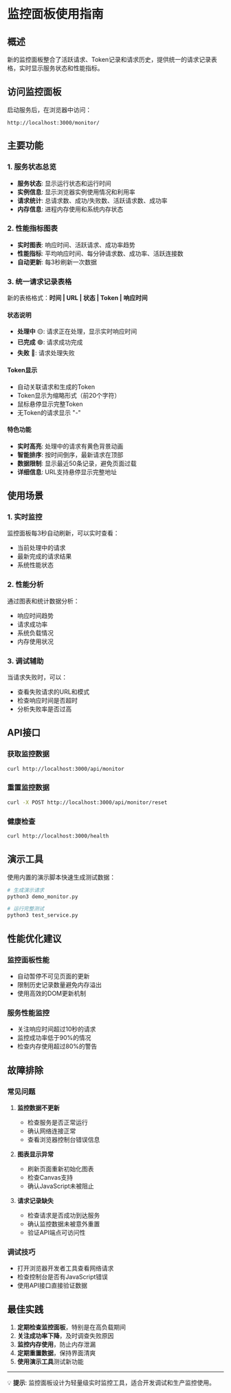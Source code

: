# 监控面板使用指南

## 概述

新的监控面板整合了活跃请求、Token记录和请求历史，提供统一的请求记录表格，实时显示服务状态和性能指标。

## 访问监控面板

启动服务后，在浏览器中访问：
```
http://localhost:3000/monitor/
```

## 主要功能

### 1. 服务状态总览

- **服务状态**: 显示运行状态和运行时间
- **实例信息**: 显示浏览器实例使用情况和利用率
- **请求统计**: 总请求数、成功/失败数、活跃请求数、成功率
- **内存信息**: 进程内存使用和系统内存状态

### 2. 性能指标图表

- **实时图表**: 响应时间、活跃请求、成功率趋势
- **性能指标**: 平均响应时间、每分钟请求数、成功率、活跃连接数
- **自动更新**: 每3秒刷新一次数据

### 3. 统一请求记录表格

新的表格格式：**时间 | URL | 状态 | Token | 响应时间**

#### 状态说明
- **处理中** 🟡: 请求正在处理，显示实时响应时间
- **已完成** 🟢: 请求成功完成
- **失败** 🔴: 请求处理失败

#### Token显示
- 自动关联请求和生成的Token
- Token显示为缩略形式（前20个字符）
- 鼠标悬停显示完整Token
- 无Token的请求显示 "-"

#### 特色功能
- **实时高亮**: 处理中的请求有黄色背景动画
- **智能排序**: 按时间倒序，最新请求在顶部
- **数据限制**: 显示最近50条记录，避免页面过载
- **详细信息**: URL支持悬停显示完整地址

## 使用场景

### 1. 实时监控
监控面板每3秒自动刷新，可以实时查看：
- 当前处理中的请求
- 最新完成的请求结果
- 系统性能状态

### 2. 性能分析
通过图表和统计数据分析：
- 响应时间趋势
- 请求成功率
- 系统负载情况
- 内存使用状况

### 3. 调试辅助
当请求失败时，可以：
- 查看失败请求的URL和模式
- 检查响应时间是否超时
- 分析失败率是否过高

## API接口

### 获取监控数据
```bash
curl http://localhost:3000/api/monitor
```

### 重置监控数据
```bash
curl -X POST http://localhost:3000/api/monitor/reset
```

### 健康检查
```bash
curl http://localhost:3000/health
```

## 演示工具

使用内置的演示脚本快速生成测试数据：

```bash
# 生成演示请求
python3 demo_monitor.py

# 运行完整测试
python3 test_service.py
```

## 性能优化建议

### 监控面板性能
- 自动暂停不可见页面的更新
- 限制历史记录数量避免内存溢出
- 使用高效的DOM更新机制

### 服务性能监控
- 关注响应时间超过10秒的请求
- 监控成功率低于90%的情况
- 检查内存使用超过80%的警告

## 故障排除

### 常见问题

1. **监控数据不更新**
   - 检查服务是否正常运行
   - 确认网络连接正常
   - 查看浏览器控制台错误信息

2. **图表显示异常**
   - 刷新页面重新初始化图表
   - 检查Canvas支持
   - 确认JavaScript未被阻止

3. **请求记录缺失**
   - 检查请求是否成功到达服务
   - 确认监控数据未被意外重置
   - 验证API端点可访问性

### 调试技巧

- 打开浏览器开发者工具查看网络请求
- 检查控制台是否有JavaScript错误
- 使用API接口直接验证数据

## 最佳实践

1. **定期检查监控面板**，特别是在高负载期间
2. **关注成功率下降**，及时调查失败原因
3. **监控内存使用**，防止内存泄漏
4. **定期重置数据**，保持界面清爽
5. **使用演示工具**测试新功能

---

💡 **提示**: 监控面板设计为轻量级实时监控工具，适合开发调试和生产监控使用。